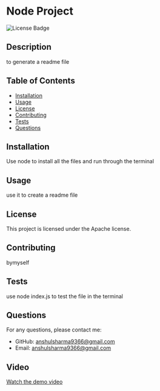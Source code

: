 # Node Project

![License Badge](https://img.shields.io/badge/license-Apache-blue)

## Description

to generate a readme file

## Table of Contents

- [Installation](#installation)
- [Usage](#usage)
- [License](#license)
- [Contributing](#contributing)
- [Tests](#tests)
- [Questions](#questions)

## Installation

Use node to install all the files and run through the terminal

## Usage

use it to create a readme file

## License

This project is licensed under the Apache license.

## Contributing

bymyself

## Tests

use node index.js to test the file in the terminal

## Questions

For any questions, please contact me:

- GitHub: [anshulsharma9366@gmail.com](https://github.com/anshulsharma9366@gmail.com)
- Email: [anshulsharma9366@gmail.com](mailto:anshulsharma9366@gmail.com)

## Video

[Watch the demo video](https://github.com/anshul1555/readme_generator/readme_generator.mov)
